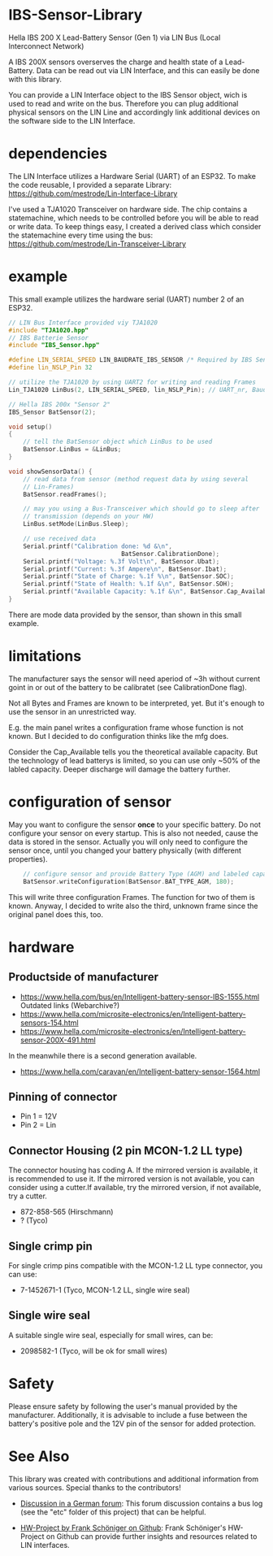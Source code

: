 # IBS-Sensor-Library
Hella IBS 200 X Lead-Battery Sensor (Gen 1) via LIN Bus (Local Interconnect Network)

A IBS 200X sensors overserves the charge and health state of a Lead-Battery. Data can be read out via LIN Interface, and this can easily be done with this library.

You can provide a LIN Interface object to the IBS Sensor object, wich is used to read and write on the bus. Therefore you can plug additional physical sensors on the LIN Line and accordingly link additional devices on the software side to the LIN Interface.

# dependencies
The LIN Interface utilizes a Hardware Serial (UART) of an ESP32. To make the code reusable, I provided a separate Library: https://github.com/mestrode/Lin-Interface-Library

I've used a TJA1020 Transceiver on hardware side. The chip contains a statemachine, which needs to be controlled before you will be able to read or write data. To keep things easy, I created a derived class which consider the statemachine every time using the bus: https://github.com/mestrode/Lin-Transceiver-Library

# example
This small example utilizes the hardware serial (UART) number 2 of an ESP32.

```cpp
// LIN Bus Interface provided viy TJA1020
#include "TJA1020.hpp"
// IBS Batterie Sensor
#include "IBS_Sensor.hpp"

#define LIN_SERIAL_SPEED LIN_BAUDRATE_IBS_SENSOR /* Required by IBS Sensor */
#define lin_NSLP_Pin 32

// utilize the TJA1020 by using UART2 for writing and reading Frames
Lin_TJA1020 LinBus(2, LIN_SERIAL_SPEED, lin_NSLP_Pin); // UART_nr, Baudrate, /SLP

// Hella IBS 200x "Sensor 2"
IBS_Sensor BatSensor(2);

void setup()
{
    // tell the BatSensor object which LinBus to be used
    BatSensor.LinBus = &LinBus;
}

void showSensorData() {
    // read data from sensor (method request data by using several
    // Lin-Frames)
    BatSensor.readFrames();

    // may you using a Bus-Transceiver which should go to sleep after 
    // transmission (depends on your HW)
    LinBus.setMode(LinBus.Sleep);

    // use received data
    Serial.printf("Calibration done: %d &\n",
                               BatSensor.CalibrationDone);
    Serial.printf("Voltage: %.3f Volt\n", BatSensor.Ubat);
    Serial.printf("Current: %.3f Ampere\n", BatSensor.Ibat);
    Serial.printf("State of Charge: %.1f %\n", BatSensor.SOC);
    Serial.printf("State of Health: %.1f &\n", BatSensor.SOH);
    Serial.printf("Available Capacity: %.1f &\n", BatSensor.Cap_Available);
}
```
There are mode data provided by the sensor, than shown in this small example.

# limitations
The manufacturer says the sensor will need aperiod of ~3h without current goint in or out of the battery to be calibratet (see CalibrationDone flag).

Not all Bytes and Frames are known to be interpreted, yet. But it's enough to use the sensor in an unrestricted way.

E.g. the main panel writes a configuration frame whose function is not known. But I decided to do configuration thinks like the mfg does.

Consider the Cap_Available tells you the theoretical available capacity. But the technology of lead batterys is limited, so you can use only ~50% of the labled capacity. Deeper discharge will damage the battery further.

# configuration of sensor
May you want to configure the sensor **once** to your specific battery.
Do not configure your sensor on every startup. This is also not needed, cause the data is stored in the sensor.
Actually you will only need to configure the sensor once, until you changed your battery physically (with different properties).

```cpp
    // configure sensor and provide Battery Type (AGM) and labeled capacity in Ah
    BatSensor.writeConfiguration(BatSensor.BAT_TYPE_AGM, 180);
```

This will write three configuration Frames. The function for two of them is known. Anyway, I decided to write also the third, unknown frame since the original panel does this, too.

# hardware
## Productside of manufacturer
- https://www.hella.com/bus/en/Intelligent-battery-sensor-IBS-1555.html
Outdated links (Webarchive?)
- https://www.hella.com/microsite-electronics/en/Intelligent-battery-sensors-154.html
- https://www.hella.com/microsite-electronics/en/Intelligent-battery-sensor-200X-491.html

In the meanwhile there is a second generation available. 
- https://www.hella.com/caravan/en/Intelligent-battery-sensor-1564.html

## Pinning of connector
- Pin 1 = 12V
- Pin 2 = Lin

## Connector Housing (2 pin MCON-1.2 LL type)
The connector housing has coding A. If the mirrored version is available, it is recommended to use it. If the mirrored version is not available, you can consider using a cutter.If available, try the mirrored version, if not available, try a cutter.
- 872-858-565 (Hirschmann)
- ? (Tyco)

## Single crimp pin
For single crimp pins compatible with the MCON-1.2 LL type connector, you can use:
- 7-1452671-1 (Tyco, MCON-1.2 LL, single wire seal)

## Single wire seal
A suitable single wire seal, especially for small wires, can be:
- 2098582-1 (Tyco, will be ok for small wires)

# Safety
Please ensure safety by following the user's manual provided by the manufacturer. Additionally, it is advisable to include a fuse between the battery's positive pole and the 12V pin of the sensor for added protection.

# See Also
This library was created with contributions and additional information from various sources. Special thanks to the contributors!

- [Discussion in a German forum](https://www.kastenwagenforum.de/forum/threads/diy-hella-ibs-batteriecomputer.31724/): This forum discussion contains a bus log (see the "etc" folder of this project) that can be helpful.

- [HW-Project by Frank Schöniger on Github](https://github.com/frankschoeniger/LIN_Interface): Frank Schöniger's HW-Project on Github can provide further insights and resources related to LIN interfaces.